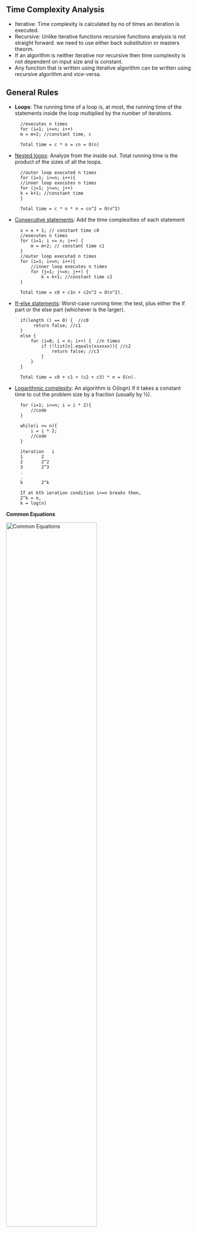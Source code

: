 ## Time Complexity Analysis
   
- Iterative: Time complexity is calculated by no of times an iteration is executed.  
- Recursive: Unlike iterative functions recursive functions analysis is not straight forward. we need to use either back substitution or masters theorm. 
- If an algorithm is neither iterative nor recursive then time complexity is not dependent on input size and is constant.
- Any function that is written using iterative algorithm can be written using recursive algorithm and vice-versa. 

## General Rules

- <b>Loops</b>: The running time of a loop is, at most, the running time of the statements inside the loop multiplied by the number of iterations.  

		//executes n times
		for (i=1; i<=n; i++)    
		m = m+2; //constant time, c   
		
		Total time = c * n = cn = O(n)  

- <ins>Nested loops</ins>: Analyze from the inside out. Total running time is the product of the sizes of all the loops.  

		//outer loop executed n times  
		for (i=1; i<=n; i++){  
		//inner loop executes n times  
		for (j=1; j<=n; j++)  
		k = k+1; //constant time  
		}  
		
		Total time = c * n * n = cn^2 = O(n^2)  

- <ins>Consecutive statements</ins>: Add the time complexities of each statement

		x = x + 1; // constant time c0  
		//executes n times  
		for (i=1; i <= n; i++) {   
			m = m+2; // constant time c1  
		}  
		//outer loop executed n times    
		for (i=1; i<=n; i++){   
			//inner loop executes n times   
			for (j=1; j<=n; j++) {  
				k = k+1; //constant time c2   
		}  
				
		Total time = c0 + c1n + c2n^2 = O(n^2).  

- <ins>If-else statements</ins>: Worst-case running time: the test, plus either the if part or the else part (whichever is the larger).  

		if(length () == 0) {  //c0
			 return false; //c1
		}  
		else {
			for (i=0; i < n; i++) {  //n times
				if (!list[n].equals(xxxxxx)){ //c2
					return false; //c3
				}
			}
		}
		
		Total time = c0 + c1 + (c2 + c3) * n = O(n).  

- <ins>Logarithmic complexity</ins>: An algorithm is O(logn) if it takes a constant time to cut the problem size by a fraction (usually by ½). 

		for (i=1; i<=n; i = i * 2){
			//code
		}    
		
		while(i <= n){
			i = i * 2;
			//code
		}
		
		iteration	i
		1		2
		2		2^2
		3		2^3
		.
		.
		k		2^k
		
		If at kth ieration condition i<=n breaks then, 
		2^k = n, 
		k = log(n)
		

<b>Common Equations</b>

<img src="commoneq.PNG" alt="Common Equations" align="middle" width="70%">

## Amortized Analysis

 - Amortized analysis refers to determining the time-averaged running time for a sequence of operations.  
 - Amortized analysis generally applies to a method that consists of a sequence of operations, where the vast majority of the operations are cheap, but some of the operations are expensive.
 - When one event in a sequence affects the cost of later events:
   - One particular task may be expensive.
   - But it may leave data structure in a state that the next few operations become easier.
 - Ex: Consider an array of elements from which we want to find the kth smallest element. 
   - This problem can be solved using sorting. After sorting the given array, return kth element from it. The cost of performing the sort (assuming comparison based sorting algorithm) is O(nlogn). 
   - If we perform n such selections then the average cost of each selection is O(nlogn/n) = O(logn). It indicates that sorting once reduces the complexity of subsequent operations.

Iterative algorithms examples
-

<b><ins>Problem 1</ins></b>

	int i=1;
	int s=1;
	while(s <= n){
		i++;
		s= s+i;
	}

	i --> 1	 2	3	4	5	6  .... k 
	s --> 1  3	6	10	15	21 .... n
	
	Value of n at kth iteration is 1 + 2 + 3 ....k = k(k+1)/2

	k(k+1)/2 <= n  
	k^2 <= n
	
	Ans: k = O(√n)

<b><ins>Problem 2</ins></b>

	for(int i=1; i^2 < n;i++){}
	
	i^2 < n 
	
	Ans: i = O(√n)
	
<i>Note</i>:In the above problem , The best , worst and average cases are same, so we can write θ(√n).

<b><ins>Problem 3</ins></b>

	for(int i=1; i<= n; i++){
		for(int j=1; j<=i; j++){
			for(int k=1; k<= 100; k++){
				System.out.println("k" + k);
			}
		}
	}

	Lets observe the values of i,j,k with input size n.

	i -->	1	2	3	4	...n
	j -->	1	2	3	4	...n
	k -->	100	200	300	400	...n*100

	Time complexity is (100+200+300+400 ...+n*100) = 100n(n+1)/2.
	
	Ans: O(n^2)

<b><ins>Problem 4</ins></b>

	for(int i=1; i<= n; i++){
		for(int j=1; j<=i*i; j++){
			for(int k=1; k<= n/2; k++){
				System.out.println("k" + k);
			}
		}
	}

Lets observe the values of i,j,k with input size n.

i -->	1	2		3		4		...n<br>
j -->	1	4		9		16		...n<sup>2</sup><br>
k -->	n/2	4n/2	9n/2	16n/2	...(n<sup>2</sup>*n)/2

Total time complexity for an input size of n is 
	n/2 + 4n/2 + 9n/2 ....(n<sup>2</sup>)*n/2 = n/2(1+2*2+3*3+ ...n*n) = (n/2)*(n)(n+1)(2n+1)/6

<i><ins>Answer</ins></i>
The time complexity of the problem is O(n<sup>4</sup>).

<b><ins>Problem 5</ins></b>

	for(int i=1;i<n;i=i*2){
		//logic
	}

lets observe i value for an input size n

i --> 1	 			2	 			4	  			...n<br>
	  2<sup>0</sup>	2<sup>1</sup>	2<sup>2</sup> 	...2^k

If i takes k iterations to reach value of n, then 2<sup>k</sup> = n. i.e. k = log<sub>2</sub>(n)

<i><ins>Answer</ins></i>
The time complexity of the problem is O(log<sub>2</sub>(n))

Note: if i value is incremented as i*3, then time complexity is log<sub>3</sub>(n). depending on the order of increase of i, base of the log function changes.

<b><ins>Problem 6</ins></b>

	for(int i=n/2; i<= n; i++){ //n/2 times
		for(int j=1; j<=n/2; j++){ // n/2 times
			for(int k=1; k<= n; k=k*2){ //logn times
				System.out.println("k" + k);
			}
		}
	}

The outer for loop executes from n/2 to n. i.e. n/2 times. The middle for loop executes from 1 to n/2. i.e. n/2 times. The innermost for loop executes log2(n). 

Total time complexity is : (n/2)(n/2)log2(n)

<i><ins>Answer</ins></i>
The time complexity of the problem is O(n<sup>2</sup>log<sub>2</sub>(n))

<b><ins>Problem 7</ins></b>

	for(int i=n/2; i<= n; i++){ //n/2 times
		for(int j=1; j<=n; j=2*j){ // log2(n) times
			for(int k=1; k<= n; k=k*2){ //log2(n) times
				System.out.println("k" + k);
			}
		}
	}

Total time complexity is : (n/2)(log2(n))(log2(n))

<i><ins>Answer</ins></i>
The time complexity of the problem is O(n(log<sub>2</sub>n)<sup>2</sup>)

Note: To achieve the log(n) complexity using for loop(or while loop) in reverse order it the code should be like this.
	
	for(int i=n; i>1 ; i=n/2){}
	
	while(n>1){
		n=n/2
	}

<b><ins>Problem 8</ins></b>
	
	for(int i=1; i<= n; i++){ 
		for(int j=1; j<=n; j=j+i){ 
			//code
		}
	}

The inner loop depends on outer loop for increment. Lets unroll this.

i --> 1		2		3		...n<br>
j --> n		n/2		n/3		...1

Note: Inner for loop increments with the value of i. It means every iteration of inner for loop executes n/i times.

Time complexity is n(1+1/2+1/3...+1/n) = nlog<sub>2</sub>n

<i><ins>Answer</ins></i>
The time complexity of the problem is O(nlog<sub>2</sub>n)

<b><ins>Problem 9</ins></b>

	int k=2^2^n;
	for(int i=1; i<= k; i++){ 
		j=2;
		while(j<=k){
			j=j^2;
		}
	}

Outer for loop executes n times given an input size n. As n value depends on k, lets see how k value impacts while loop.

	n --> 1			2			3				
	k --> 4			16			256
	j --> (2,4)		(2,4,16)	(2,4,16,256)	
	Total n*2		n*3			n*4 

So, for a given n value Total no of iterations of while loop is (n+1). Outer for loop executes k times. so total time is k*(n+1). i.e. 2<sup>2<sup>n</sup></sup>(n+1)
	
<i><ins>Answer</ins></i>
The time complexity of the problem is O(2<sup>2<sup>n</sup></sup>(n+1))

